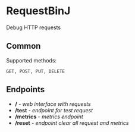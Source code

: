 # RequestBinJ
Debug HTTP requests

## Common
Supported methods: 
```
GET, POST, PUT, DELETE
```

## Endpoints
* **/** - *web interface with requests*
* **/test** - *endpoint for test request*
* **/metrics** - *metrics endpoint*
* **/reset** - *endpoint clear all request and metrics*

